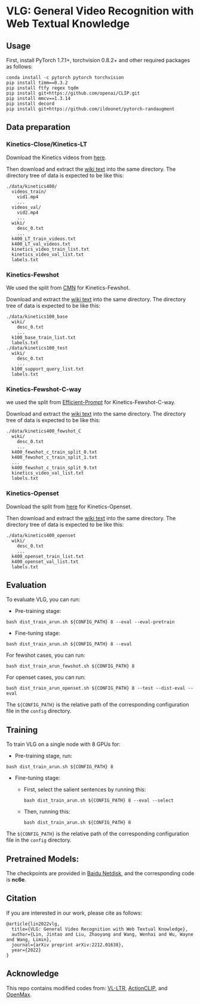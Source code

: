 # VLG: General Video Recognition with Web Textual Knowledge

## Usage

First, install PyTorch 1.7.1+, torchvision 0.8.2+ and other required packages as follows:

```
conda install -c pytorch pytorch torchvision
pip install timm==0.3.2
pip install ftfy regex tqdm
pip install git+https://github.com/openai/CLIP.git
pip install mmcv==1.3.14
pip install decord
pip install git+https://github.com/ildoonet/pytorch-randaugment
```

## Data preparation

### Kinetics-Close/Kinetics-LT

Download the Kinetics videos from [here](https://github.com/open-mmlab/mmaction2/tree/master/tools/data/kinetics).

Then download and extract the [wiki text](https://github.com/MCG-NJU/VLG/releases/tag/text-corpus) into the same directory. The directory tree of data is expected to be like this:

```
./data/kinetics400/
  videos_train/
    vid1.mp4
    ...
  videos_val/
    vid2.mp4
    ...
  wiki/
    desc_0.txt
    ...
  k400_LT_train_videos.txt
  k400_LT_val_videos.txt
  kinetics_video_train_list.txt
  kinetics_video_val_list.txt
  labels.txt
```

### Kinetics-Fewshot

We used the split from [CMN](https://github.com/ffmpbgrnn/CMN/tree/master/kinetics-100) for Kinetics-Fewshot.

Download and extract the [wiki text](https://github.com/MCG-NJU/VLG/releases/tag/text-corpus) into the same directory. The directory tree of data is expected to be like this:

```
./data/kinetics100_base
  wiki/
    desc_0.txt
    ...
  k100_base_train_list.txt
  labels.txt
./data/kinetics100_test
  wiki/
    desc_0.txt
    ...
  k100_support_query_list.txt
  labels.txt
```

### Kinetics-Fewshot-C-way

we used the split from [Efficient-Prompt](https://github.com/ju-chen/Efficient-Prompt) for Kinetics-Fewshot-C-way.

Download and extract the [wiki text](https://github.com/MCG-NJU/VLG/releases/tag/text-corpus) into the same directory. The directory tree of data is expected to be like this:

```
./data/kinetics400_fewshot_C
  wiki/
    desc_0.txt
    ...
  k400_fewshot_c_train_split_0.txt
  k400_fewshot_c_train_split_1.txt
  ...
  k400_fewshot_c_train_split_9.txt
  kinetics_video_val_list.txt
  labels.txt
```

### Kinetics-Openset

Download the split from [here](https://github.com/MCG-NJU/VLG/releases/tag/text-corpus) for Kinetics-Openset.

Then download and extract the [wiki text](https://github.com/MCG-NJU/VLG/releases/tag/text-corpus) into the same directory. The directory tree of data is expected to be like this:

```
./data/kinetics400_openset
  wiki/
    desc_0.txt
    ...
  k400_openset_train_list.txt
  k400_openset_val_list.txt
  labels.txt
```

## Evaluation

To evaluate VLG, you can run:

- Pre-training stage:

```
bash dist_train_arun.sh ${CONFIG_PATH} 8 --eval --eval-pretrain
```

- Fine-tuning stage:

```
bash dist_train_arun.sh ${CONFIG_PATH} 8 --eval
```

For fewshot cases, you can run:

```
bash dist_train_arun_fewshot.sh ${CONFIG_PATH} 8
```

For openset cases, you can run:

```
bash dist_train_arun_openset.sh ${CONFIG_PATH} 8 --test --dist-eval --eval
```

The `${CONFIG_PATH}` is the relative path of the corresponding configuration file in the `config` directory.

## Training

To train VLG on a single node with 8 GPUs for:

- Pre-training stage, run:

```
bash dist_train_arun.sh ${CONFIG_PATH} 8
```

- Fine-tuning stage:

  - First, select the salient sentences by running this:

    ```
    bash dist_train_arun.sh ${CONFIG_PATH} 8 --eval --select 
    ```

  - Then, running this:

    ```
    bash dist_train_arun.sh ${CONFIG_PATH} 8
    ```

The `${CONFIG_PATH}` is the relative path of the corresponding configuration file in the `config` directory.

## Pretrained Models:

The checkpoints are provided in [Baidu Netdisk](https://pan.baidu.com/s/1Q3qXT_Fj1DOz8lQrJZnUmw), and the corresponding code is **nc6e**.

## Citation

If you are interested in our work, please cite as follows:

```
@article{lin2022vlg,
  title={VLG: General Video Recognition with Web Textual Knowledge},
  author={Lin, Jintao and Liu, Zhaoyang and Wang, Wenhai and Wu, Wayne and Wang, Limin},
  journal={arXiv preprint arXiv:2212.01638},
  year={2022}
}
```

## Acknowledge

This repo contains modified codes from: [VL-LTR](https://github.com/ChangyaoTian/VL-LTR), [ActionCLIP](https://github.com/sallymmx/ActionCLIP), and [OpenMax](https://github.com/ma-xu/Open-Set-Recognition/tree/master/OSR/OpenMax).
